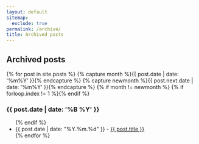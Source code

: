 ```yaml
---
layout: default
sitemap:
  exclude: true
permalink: /archive/
title: Archived posts
---
```

<section id="archive">
  <h1 class="header">Archived posts</h1>
  {% for post in site.posts %}
    {% capture month %}{{ post.date | date: '%m%Y' }}{% endcapture %}
    {% capture newmonth %}{{ post.next.date | date: '%m%Y' }}{% endcapture %}
    {% if month != newmonth %}
      {% if forloop.index != 1 %}</ul>{% endif %}
      <h3 class="subheader">{{ post.date | date: '%B %Y' }}</h3><ul>
    {% endif %}
    <li><span class="time">{{ post.date | date: "%Y.%m.%d" }}</span> - <a href="{{ post.url | prepend: site.baseurl }}">{{ post.title }}</a></li>
  {% endfor %}
</section>
